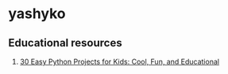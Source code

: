 # yashyko

## Educational resources
1. [30 Easy Python Projects for Kids: Cool, Fun, and Educational](https://www.geeksforgeeks.org/python/python-projects-for-kids)
